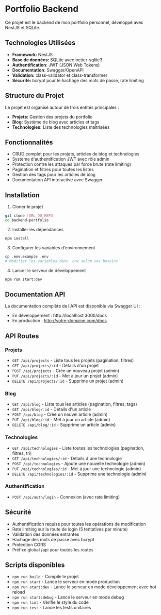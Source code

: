 # Portfolio Backend

Ce projet est le backend de mon portfolio personnel, développé avec NestJS et SQLite.

## Technologies Utilisées

- **Framework:** NestJS
- **Base de données:** SQLite avec better-sqlite3
- **Authentification:** JWT (JSON Web Tokens)
- **Documentation:** Swagger/OpenAPI
- **Validation:** class-validator et class-transformer
- **Sécurité:** bcrypt pour le hachage des mots de passe, rate limiting

## Structure du Projet

Le projet est organisé autour de trois entités principales :
- **Projets:** Gestion des projets du portfolio
- **Blog:** Système de blog avec articles et tags
- **Technologies:** Liste des technologies maîtrisées

## Fonctionnalités

- CRUD complet pour les projets, articles de blog et technologies
- Système d'authentification JWT avec rôle admin
- Protection contre les attaques par force brute (rate limiting)
- Pagination et filtres pour toutes les listes
- Gestion des tags pour les articles de blog
- Documentation API interactive avec Swagger

## Installation

1. Cloner le projet
```bash
git clone [URL_DU_REPO]
cd backend-portfolio
```

2. Installer les dépendances
```bash
npm install
```

3. Configurer les variables d'environnement
```bash
cp .env.example .env
# Modifier les variables dans .env selon vos besoins
```

4. Lancer le serveur de développement
```bash
npm run start:dev
```

## Documentation API

La documentation complète de l'API est disponible via Swagger UI :
- En développement : http://localhost:3000/docs
- En production : http://votre-domaine.com/docs

## API Routes

### Projets
- `GET /api/projects` - Liste tous les projets (pagination, filtres)
- `GET /api/projects/:id` - Détails d'un projet
- `POST /api/projects` - Crée un nouveau projet (admin)
- `PUT /api/projects/:id` - Met à jour un projet (admin)
- `DELETE /api/projects/:id` - Supprime un projet (admin)

### Blog
- `GET /api/blog` - Liste tous les articles (pagination, filtres, tags)
- `GET /api/blog/:id` - Détails d'un article
- `POST /api/blog` - Crée un nouvel article (admin)
- `PUT /api/blog/:id` - Met à jour un article (admin)
- `DELETE /api/blog/:id` - Supprime un article (admin)

### Technologies
- `GET /api/technologies` - Liste toutes les technologies (pagination, filtres, tri)
- `GET /api/technologies/:id` - Détails d'une technologie
- `POST /api/technologies` - Ajoute une nouvelle technologie (admin)
- `PUT /api/technologies/:id` - Met à jour une technologie (admin)
- `DELETE /api/technologies/:id` - Supprime une technologie (admin)

### Authentification
- `POST /api/auth/login` - Connexion (avec rate limiting)

## Sécurité

- Authentification requise pour toutes les opérations de modification
- Rate limiting sur la route de login (5 tentatives par minute)
- Validation des données entrantes
- Hachage des mots de passe avec bcrypt
- Protection CORS
- Préfixe global /api pour toutes les routes

## Scripts disponibles

- `npm run build` - Compile le projet
- `npm run start` - Lance le serveur en mode production
- `npm run start:dev` - Lance le serveur en mode développement avec hot reload
- `npm run start:debug` - Lance le serveur en mode debug
- `npm run lint` - Vérifie le style du code
- `npm run test` - Lance les tests unitaires